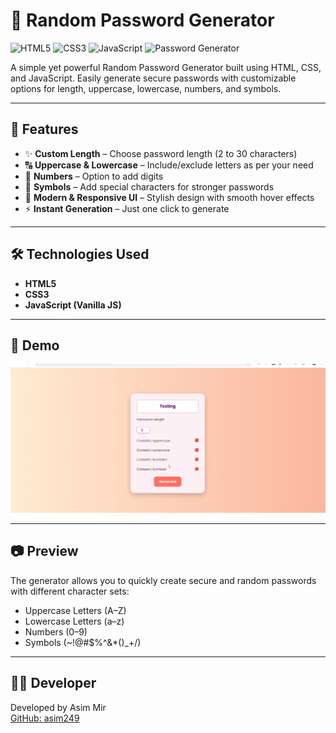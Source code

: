 # 🔐 Random Password Generator

![HTML5](https://img.shields.io/badge/HTML5-orange)
![CSS3](https://img.shields.io/badge/CSS3-blue)
![JavaScript](https://img.shields.io/badge/JavaScript-yellow)
![Password Generator](https://img.shields.io/badge/Password-Generator-green)

A simple yet powerful Random Password Generator built using HTML, CSS, and JavaScript.
Easily generate secure passwords with customizable options for length, uppercase, lowercase, numbers, and symbols.

---

## 📌 Features

- ✨ **Custom Length** – Choose password length (2 to 30 characters)
- 🔠 **Uppercase & Lowercase** – Include/exclude letters as per your need
- 🔢 **Numbers** – Option to add digits
- 🔣 **Symbols** – Add special characters for stronger passwords
- 🎨 **Modern & Responsive UI** – Stylish design with smooth hover effects
- ⚡ **Instant Generation** – Just one click to generate

---

## 🛠️ Technologies Used

- **HTML5**
- **CSS3**
- **JavaScript (Vanilla JS)**

---

## 🎥 Demo

![Random Password Generator Demo](./gif/password-generator.gif)

---

## 📷 Preview

The generator allows you to quickly create secure and random passwords with different character sets:

- Uppercase Letters (A–Z)
- Lowercase Letters (a–z)
- Numbers (0–9)
- Symbols (~!@#$%^&*()_+/)

---


## 🧑‍💻 Developer

Developed by Asim Mir  
[GitHub: asim249](https://github.com/asim249)
